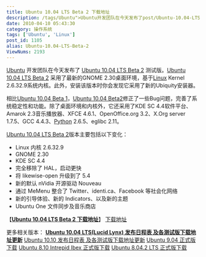 ```yaml
---
title: Ubuntu 10.04 LTS Beta 2 下载地址
description: /tags/Ubuntu">Ubuntu开发团队在今天发布了post/Ubuntu-10.04-LTS-Beta-2.html">Ubuntu10.04LTSBeta2测试版。post/Ubuntu-10.04-LTS-Beta-2.html">Ubuntu10.04LTSBeta2采用了最新的GNOME2.30桌面环境，基于/tags/Linux">LinuxKernel2.6.32.9系统内核。此外，安装该版本时你会发现它采用了新的Ubiquity安装器。相比post/Ubuntu-10.04-LTS-Beta-1.html">Ubuntu10.04Beta1，post/Ubuntu-10.04-LTS-Beta-2.html">Ubuntu10.04Beta2修正了一些Bug问题，完善了系统稳定性和功能。除了桌面环境和内核外，它还采用了KDESC4.4软件平台、Amarok2.3音乐播放器、XFCE4.6.1、OpenOffice.org3.2、X.Orgserver1.7.5、GCC4.4.3、Python2.6.5、eglibc2.11。
date: 2010-04-10 05:43:30
category: 操作系统
tags: ['Ubuntu', 'Linux']
post_id: 1105
alias: Ubuntu-10.04-LTS-Beta-2
ViewNums: 2193
---
```


[Ubuntu](/tags/Ubuntu) 开发团队在今天发布了 [Ubuntu 10.04 LTS Beta 2](/blog/ubuntu-1004-lts-beta-2) 测试版。[Ubuntu 10.04 LTS Beta 2](/blog/ubuntu-1004-lts-beta-2) 采用了最新的GNOME 2.30桌面环境，基于[Linux](/tags/Linux) Kernel 2.6.32.9系统内核。此外，安装该版本时你会发现它采用了新的Ubiquity安装器。

相比[Ubuntu 10.04 Beta 1](/blog/ubuntu-1004-lts-beta-1)，[Ubuntu 10.04 Beta2](/blog/ubuntu-1004-lts-beta-2)修正了一些Bug问题，完善了系统稳定性和功能。除了桌面环境和内核外，它还采用了KDE SC 4.4软件平台、Amarok 2.3音乐播放器、XFCE 4.6.1、OpenOffice.org 3.2、X.Org server 1.7.5、GCC 4.4.3、[Python](http://www.e-bookz.cn/book/beginning-python-using-python-2-6-and-python-3-1.html) 2.6.5、eglibc 2.11。

[Ubuntu 10.04 LTS Beta 2](/blog/ubuntu-1004-lts-beta-2)版本主要包括以下变化：

* Linux 内核 2.6.32.9
* GNOME 2.30
* KDE SC 4.4
* 完全移除了 HAL，启动更快
* 将 likewise-open 升级到了 5.4
* 新的默认 nVidia 开源驱动 Nouveau
* 通过 MeMenu 整合了 Twitter、identi.ca、Facebook 等社会化网络
* 新的引导体验、新的 Indicators、以及新的主题
* Ubuntu One 文件同步及音乐商店

【[**Ubuntu 10.04 LTS Beta 2 下载地址**](/blog/ubuntu-1004-lts-beta-2)】
[下载地址](download.asp?id=404)

更多相关版本：
[**Ubuntu 10.04 LTS(Lucid Lynx) 发布日程表 及各测试版下载地址更新**](/blog/ubuntu-1004-lts-lucid-lynx)
[Ubuntu 10.10 发布日程表 及各测试版下载地址更新](/blog/ubuntu-1010 "ubuntu 1010 发布日程表 及各测试版下载地址更新")
[Ubuntu 9.04 正式版 下载](/blog/ubuntu-904-jaunty-jackalope-releaseschedule)
[Ubuntu 8.10 Intrepid Ibex 正式版下载](/blog/ubuntu-810-intrepid-ibex)
[Ubuntu 8.04.2 LTS 正式版下载](/blog/ubuntu-8042-lts)

